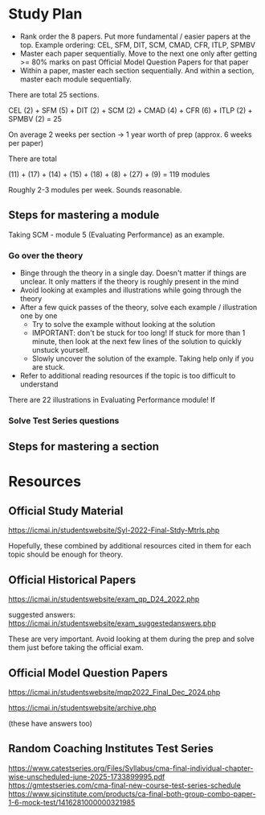 # Study Plan

* Rank order the 8 papers. Put more fundamental / easier papers at the top. Example ordering: CEL, SFM, DIT, SCM, CMAD, CFR, ITLP, SPMBV
* Master each paper sequentially. Move to the next one only after getting >= 80% marks on past Official Model Question Papers for that paper
* Within a paper, master each section sequentially. And within a section, master each module sequentially.

There are total 25 sections.

CEL (2) + SFM (5) + DIT (2) + SCM (2) + CMAD (4) + CFR (6) + ITLP (2) + SPMBV (2) = 25

On average 2 weeks per section -> 1 year worth of prep (approx. 6 weeks per paper)

There are total

(11) + (17) + (14) + (15) + (18) + (8) + (27) + (9) = 119 modules

Roughly 2-3 modules per week. Sounds reasonable.

## Steps for mastering a module

Taking SCM - module 5 (Evaluating Performance) as an example.

### Go over the theory

* Binge through the theory in a single day. Doesn't matter if things are unclear. It only matters if the theory is roughly present in the mind
* Avoid looking at examples and illustrations while going through the theory
* After a few quick passes of the theory, solve each example / illustration one by one
    - Try to solve the example without looking at the solution
    - IMPORTANT: don't be stuck for too long! If stuck for more than 1 minute, then look at the next few lines of the solution to quickly unstuck yourself.
    - Slowly uncover the solution of the example. Taking help only if you are stuck.
* Refer to additional reading resources if the topic is too difficult to understand

There are 22 illustrations in Evaluating Performance module! If 

### Solve Test Series questions



## Steps for mastering a section

# Resources

## Official Study Material

https://icmai.in/studentswebsite/Syl-2022-Final-Stdy-Mtrls.php

Hopefully, these combined by additional resources cited in them for each topic should be enough for theory.

## Official Historical Papers

https://icmai.in/studentswebsite/exam_qp_D24_2022.php

suggested answers: https://icmai.in/studentswebsite/exam_suggestedanswers.php

These are very important. Avoid looking at them during the prep and solve them just before taking the official exam. 

## Official Model Question Papers

https://icmai.in/studentswebsite/mqp2022_Final_Dec_2024.php

https://icmai.in/studentswebsite/archive.php

(these have answers too)

## Random Coaching Institutes Test Series



https://www.catestseries.org/Files/Syllabus/cma-final-individual-chapter-wise-unscheduled-june-2025-1733899995.pdf
https://gmtestseries.com/cma-final-new-course-test-series-schedule
https://www.sjcinstitute.com/products/ca-final-both-group-combo-paper-1-6-mock-test/1416281000000321985
